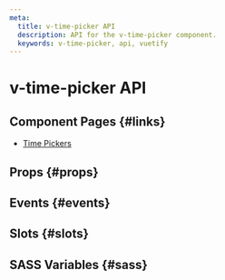 ```yaml
---
meta:
  title: v-time-picker API
  description: API for the v-time-picker component.
  keywords: v-time-picker, api, vuetify
---
```


# v-time-picker API

<entry-ad />

## Component Pages {#links}

- [Time Pickers](components/time-pickers)

## Props {#props}

<api-section name="v-time-picker" section="props" />

## Events {#events}

<api-section name="v-time-picker" section="events" />

## Slots {#slots}

<api-section name="v-time-picker" section="slots" />

## SASS Variables {#sass}

<api-section name="v-time-picker" section="sass" />

<backmatter />
